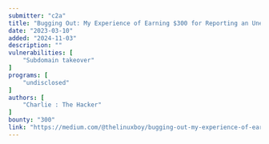 ```yaml
---
submitter: "c2a"
title: "Bugging Out: My Experience of Earning $300 for Reporting an Unexpected Bug"
date: "2023-03-10"
added: "2024-11-03"
description: ""
vulnerabilities: [
    "Subdomain takeover"
]
programs: [
    "undisclosed"
]
authors: [
    "Charlie : The Hacker"
]
bounty: "300"
link: "https://medium.com/@thelinuxboy/bugging-out-my-experience-of-earning-300-for-reporting-an-unexpected-bug-ec9f9b0054bc"
---
```




